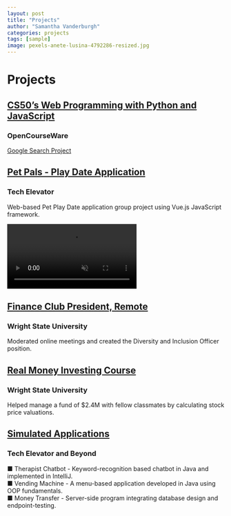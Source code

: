 ```yaml
---
layout: post
title: "Projects"
author: "Samantha Vanderburgh"
categories: projects
tags: [sample]
image: pexels-anete-lusina-4792286-resized.jpg
---
```


<h1> Projects </h1>

## [CS50’s Web Programming with Python and JavaScript](https://cs50.harvard.edu/web/2020/)
### OpenCourseWare
[Google Search Project](https://vandsama.github.io/project0/index.html)

## [Pet Pals - Play Date Application](https://github.com/vandsama/tech.elevator.final.capstone.pet.pals)
### Tech Elevator
Web-based Pet Play Date application group project using Vue.js JavaScript framework.

<!-- <bodyMov>
  <div class="wrapperMov">
    <input type="checkbox">
    <div class="video">
      <video src="https://user-images.githubusercontent.com/122122309/215668696-d950a0a9-1f08-4832-87a2-600175c2c5f3.mov" loop muted autoplay playsinline></video>
    </div>
    <div class="text">
      <span data-text="Watch the video"></span>
    </div>
  </div>
</bodyMov>
 -->

  <video playsinline muted controls src="https://user-images.githubusercontent.com/122122309/215668696-d950a0a9-1f08-4832-87a2-600175c2c5f3.mov" muted="muted" class="d-block rounded-bottom-2 width-fit" style="max-height:640px;">
  </video>


## [Finance Club President, Remote](https://business.wright.edu/finance-and-financial-services/finance-club)
### Wright State University
Moderated online meetings and created the Diversity and Inclusion Officer position.

## [Real Money Investing Course](https://www.bizjournals.com/dayton/news/2022/06/03/wright-state-finance-students-develop-real-life-in.html)
### Wright State University
Helped manage a fund of $2.4M with fellow classmates by calculating stock price valuations.

## [Simulated Applications]()
### Tech Elevator and Beyond
■ Therapist Chatbot - Keyword-recognition based chatbot in Java and implemented in IntelliJ. <br>
■ Vending Machine - A menu-based application developed in Java using OOP fundamentals. <br>
■ Money Transfer - Server-side program integrating database design and endpoint-testing. <br>

 
